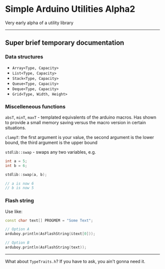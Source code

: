 # Simple Arduino Utilities Alpha2
Very early alpha of a utility library

---

## Super brief temporary documentation

### Data structures

* `Array<Type, Capacity>`
* `List<Type, Capacity>`
* `Stack<Type, Capacity>`
* `Queue<Type, Capacity>`
* `Deque<Type, Capacity>`
* `Grid<Type, Width, Height>`

### Miscelleneous functions

`absT`, `minT`, `maxT` - templated equivalents of the arduino macros.
Has shown to provide a small memory saving versus the macro version in certain situations.

`clampT`:
the first argument is your value,
the second argument is the lower bound,
the third argument is the upper bound

`stdlib::swap` - swaps any two variables, e.g.
```cpp
int a = 5;
int b = 6;

stdlib::swap(a, b);

// a is now 6
// b is now 5
```

### Flash string

Use like:
```cpp
const char text[] PROGMEM = "Some Text";

// Option A
arduboy.println(AsFlashString(&text[0]));

// Option B
arduboy.println(AsFlashString(text));
```

---

What about `TypeTraits.h`?
If you have to ask, you ain't gonna need it.
